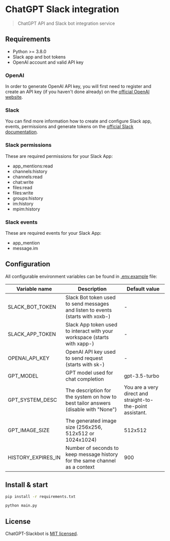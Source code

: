 # ChatGPT Slack integration

> ChatGPT API and Slack bot integration service

## Requirements

* Python >= 3.8.0
* Slack app and bot tokens
* OpenAI account and valid API key

### OpenAI

In order to generate OpenAI API key, you will first need to register and create an API key (if you haven't done already)
on the [official OpenAI website](https://platform.openai.com/account/api-keys).

### Slack

You can find more information how to create and configure Slack app, events, permissions and generate tokens on
the [official Slack documentation](https://api.slack.com/authentication/basics).

### Slack permissions

These are required permissions for your Slack App:

* app_mentions:read
* channels:history
* channels:read
* chat:write
* files:read
* files:write
* groups:history
* im:history
* mpim:history

### Slack events

These are required events for your Slack App:

* app_mention
* message.im

## Configuration

All configurable environment variables can be found in [.env.example](.env.example) file:

| Variable name      | Description                                                                        | Default value                                              |
|--------------------|------------------------------------------------------------------------------------|------------------------------------------------------------|
| SLACK_BOT_TOKEN    | Slack Bot token used to send messages and listen to events (starts with xoxb-)     | -                                                          |
| SLACK_APP_TOKEN    | Slack App token used to interact with your workspace (starts with xapp-)           | -                                                          |
| OPENAI_API_KEY     | OpenAI API key used to send request (starts with sk-)                              | -                                                          |
| GPT_MODEL          | GPT model used for chat completion                                                 | gpt-3.5-turbo                                              |
| GPT_SYSTEM_DESC    | The description for the system on how to best tailor answers (disable with "None") | You are a very direct and straight-to-the-point assistant. |
| GPT_IMAGE_SIZE     | The generated image size (256x256, 512x512 or 1024x1024)                           | 512x512                                                    |
| HISTORY_EXPIRES_IN | Number of seconds to keep message history for the same channel as a context        | 900                                                        |

## Install & start

```sh
pip install -r requirements.txt

python main.py
```

## License

ChatGPT-Slackbot is [MIT licensed](LICENSE).